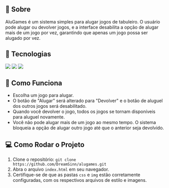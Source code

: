 <h2>🎯 Sobre</h2> <p>AluGames é um sistema simples para alugar jogos de tabuleiro. O usuário pode alugar ou devolver jogos, e a interface desabilita a opção de alugar mais de um jogo por vez, garantindo que apenas um jogo possa ser alugado por vez.</p> <h2>🚀 Tecnologias</h2> <div> <img src="https://img.shields.io/badge/HTML-239120?style=for-the-badge&logo=html5&logoColor=white"> <img src="https://img.shields.io/badge/CSS-239120?&style=for-the-badge&logo=css3&logoColor=white"> <img src="https://img.shields.io/badge/JavaScript-F7DF1E?style=for-the-badge&logo=javascript&logoColor=black"> </div> <h2>📜 Como Funciona</h2> <ul> <li>Escolha um jogo para alugar.</li> <li>O botão de "Alugar" será alterado para "Devolver" e o botão de aluguel dos outros jogos será desabilitado.</li> <li>Quando você devolver o jogo, todos os jogos se tornam disponíveis para aluguel novamente.</li> <li>Você não pode alugar mais de um jogo ao mesmo tempo. O sistema bloqueia a opção de alugar outro jogo até que o anterior seja devolvido.</li> </ul> <h2>💻 Como Rodar o Projeto</h2> <ol> <li>Clone o repositório: <code>git clone https://github.com/DreamSinn/alugames.git</code></li> <li>Abra o arquivo <code>index.html</code> em seu navegador.</li> <li>Certifique-se de que as pastas <code>css</code> e <code>img</code> estão corretamente configuradas, com os respectivos arquivos de estilo e imagens.</li> </ol>
